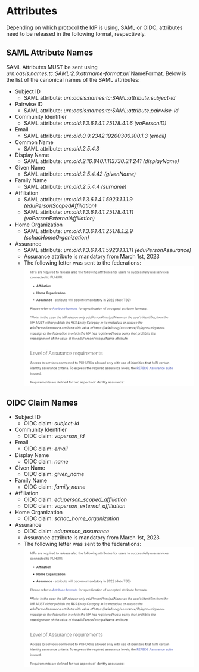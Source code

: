 # Attributes

Depending on which protocol the IdP is using, SAML or OIDC, attributes need to be released in the following format, respectively. 

## SAML Attribute Names 

SAML Attributes MUST be sent using *urn:oasis:names:tc:SAML:2.0:attrname-format:uri* NameFormat. Below is the list of the canonical names of the SAML attributes:

- Subject ID
    - SAML attribute: *urn:oasis:names:tc:SAML:attribute:subject-id*
- Pairwise ID
    - SAML attribute: *urn:oasis:names:tc:SAML:attribute:pairwise-id*
- Community Identifier
    - SAML attribute: *urn:oid:1.3.6.1.4.1.25178.4.1.6 (voPersonID)*
- Email
    - SAML attribute: *urn:oid:0.9.2342.19200300.100.1.3 (email)*
- Common Name
    - SAML attribute: *urn:oid:2.5.4.3*
- Display Name
    - SAML attribute:  *urn:oid:2.16.840.1.113730.3.1.241 (displayName)*
- Given Name
    - SAML attribute: *urn:oid:2.5.4.42 (givenName)*
- Family Name
    - SAML attribute: *urn:oid:2.5.4.4 (surname)*
- Affiliation
    - SAML attribute: *urn:oid:1.3.6.1.4.1.5923.1.1.1.9 (eduPersonScopedAffiliation)*
    - SAML attribute: *urn:oid:1.3.6.1.4.1.25178.4.1.11 (voPersonExternalAffiliation)*
- Home Organization
    - SAML attribute: *urn:oid:1.3.6.1.4.1.25178.1.2.9 (schacHomeOrganization)*
- Assurance
    - SAML attribute: *urn:oid:1.3.6.1.4.1.5923.1.1.1.11 (eduPersonAssurance)*
    - Assurance attribute is mandatory from March 1st, 2023
    - The following letter was sent to the federations:
  ![Assurance letter](../assets/Assurance_letter.png)

## OIDC Claim Names

- Subject ID
    - OIDC claim: *subject-id*
- Community Identifier
    - OIDC claim: *voperson_id*
- Email
    - OIDC claim: *email*
- Display Name
    - OIDC claim: *name*
- Given Name
    - OIDC claim: *given_name*
- Family Name
    - OIDC claim: *family_name*
- Affiliation
    - OIDC claim: *eduperson_scoped_affiliation*
    - OIDC claim: *voperson_external_affiliation*
- Home Organization
    - OIDC claim: *schac_home_organization*
- Assurance
    - OIDC claim: *eduperson_assurance*
    - Assurance attribute is mandatory from March 1st, 2023
    - The following letter was sent to the federations:
  ![Assurance letter](../assets/Assurance_letter.png)
